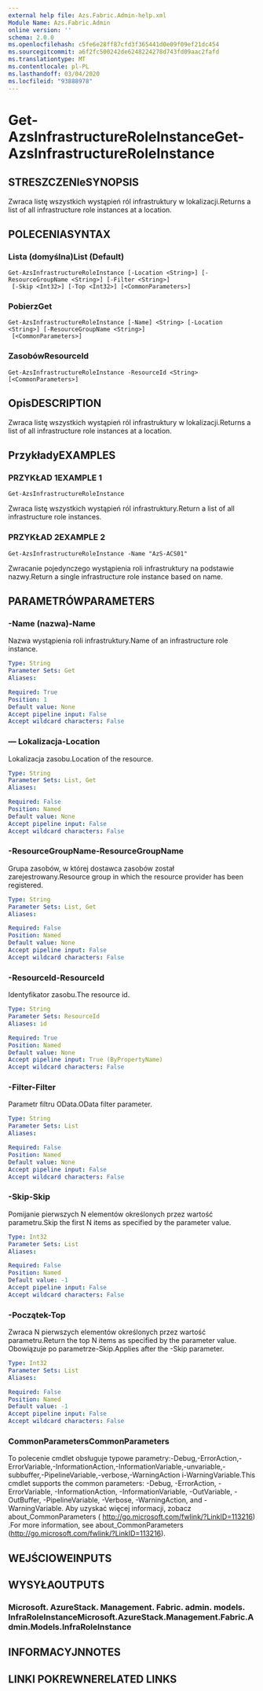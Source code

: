```yaml
---
external help file: Azs.Fabric.Admin-help.xml
Module Name: Azs.Fabric.Admin
online version: ''
schema: 2.0.0
ms.openlocfilehash: c5fe6e28ff87cfd3f365441d0e09f09ef21dc454
ms.sourcegitcommit: a6f2fc500242de6248224278d743fd09aac2fafd
ms.translationtype: MT
ms.contentlocale: pl-PL
ms.lasthandoff: 03/04/2020
ms.locfileid: "93888978"
---
```

# <span data-ttu-id="75347-101">Get-AzsInfrastructureRoleInstance</span><span class="sxs-lookup"><span data-stu-id="75347-101">Get-AzsInfrastructureRoleInstance</span></span>

## <span data-ttu-id="75347-102">STRESZCZENIe</span><span class="sxs-lookup"><span data-stu-id="75347-102">SYNOPSIS</span></span>
<span data-ttu-id="75347-103">Zwraca listę wszystkich wystąpień ról infrastruktury w lokalizacji.</span><span class="sxs-lookup"><span data-stu-id="75347-103">Returns a list of all infrastructure role instances at a location.</span></span>

## <span data-ttu-id="75347-104">POLECENIA</span><span class="sxs-lookup"><span data-stu-id="75347-104">SYNTAX</span></span>

### <span data-ttu-id="75347-105">Lista (domyślna)</span><span class="sxs-lookup"><span data-stu-id="75347-105">List (Default)</span></span>
```
Get-AzsInfrastructureRoleInstance [-Location <String>] [-ResourceGroupName <String>] [-Filter <String>]
 [-Skip <Int32>] [-Top <Int32>] [<CommonParameters>]
```

### <span data-ttu-id="75347-106">Pobierz</span><span class="sxs-lookup"><span data-stu-id="75347-106">Get</span></span>
```
Get-AzsInfrastructureRoleInstance [-Name] <String> [-Location <String>] [-ResourceGroupName <String>]
 [<CommonParameters>]
```

### <span data-ttu-id="75347-107">Zasobów</span><span class="sxs-lookup"><span data-stu-id="75347-107">ResourceId</span></span>
```
Get-AzsInfrastructureRoleInstance -ResourceId <String> [<CommonParameters>]
```

## <span data-ttu-id="75347-108">Opis</span><span class="sxs-lookup"><span data-stu-id="75347-108">DESCRIPTION</span></span>
<span data-ttu-id="75347-109">Zwraca listę wszystkich wystąpień ról infrastruktury w lokalizacji.</span><span class="sxs-lookup"><span data-stu-id="75347-109">Returns a list of all infrastructure role instances at a location.</span></span>

## <span data-ttu-id="75347-110">Przykłady</span><span class="sxs-lookup"><span data-stu-id="75347-110">EXAMPLES</span></span>

### <span data-ttu-id="75347-111">PRZYKŁAD 1</span><span class="sxs-lookup"><span data-stu-id="75347-111">EXAMPLE 1</span></span>
```
Get-AzsInfrastructureRoleInstance
```

<span data-ttu-id="75347-112">Zwraca listę wszystkich wystąpień ról infrastruktury.</span><span class="sxs-lookup"><span data-stu-id="75347-112">Return a list of all infrastructure role instances.</span></span>

### <span data-ttu-id="75347-113">PRZYKŁAD 2</span><span class="sxs-lookup"><span data-stu-id="75347-113">EXAMPLE 2</span></span>
```
Get-AzsInfrastructureRoleInstance -Name "AzS-ACS01"
```

<span data-ttu-id="75347-114">Zwracanie pojedynczego wystąpienia roli infrastruktury na podstawie nazwy.</span><span class="sxs-lookup"><span data-stu-id="75347-114">Return a single infrastructure role instance based on name.</span></span>

## <span data-ttu-id="75347-115">PARAMETRÓW</span><span class="sxs-lookup"><span data-stu-id="75347-115">PARAMETERS</span></span>

### <span data-ttu-id="75347-116">-Name (nazwa)</span><span class="sxs-lookup"><span data-stu-id="75347-116">-Name</span></span>
<span data-ttu-id="75347-117">Nazwa wystąpienia roli infrastruktury.</span><span class="sxs-lookup"><span data-stu-id="75347-117">Name of an infrastructure role instance.</span></span>

```yaml
Type: String
Parameter Sets: Get
Aliases:

Required: True
Position: 1
Default value: None
Accept pipeline input: False
Accept wildcard characters: False
```

### <span data-ttu-id="75347-118">— Lokalizacja</span><span class="sxs-lookup"><span data-stu-id="75347-118">-Location</span></span>
<span data-ttu-id="75347-119">Lokalizacja zasobu.</span><span class="sxs-lookup"><span data-stu-id="75347-119">Location of the resource.</span></span>

```yaml
Type: String
Parameter Sets: List, Get
Aliases:

Required: False
Position: Named
Default value: None
Accept pipeline input: False
Accept wildcard characters: False
```

### <span data-ttu-id="75347-120">-ResourceGroupName</span><span class="sxs-lookup"><span data-stu-id="75347-120">-ResourceGroupName</span></span>
<span data-ttu-id="75347-121">Grupa zasobów, w której dostawca zasobów został zarejestrowany.</span><span class="sxs-lookup"><span data-stu-id="75347-121">Resource group in which the resource provider has been registered.</span></span>

```yaml
Type: String
Parameter Sets: List, Get
Aliases:

Required: False
Position: Named
Default value: None
Accept pipeline input: False
Accept wildcard characters: False
```

### <span data-ttu-id="75347-122">-ResourceId</span><span class="sxs-lookup"><span data-stu-id="75347-122">-ResourceId</span></span>
<span data-ttu-id="75347-123">Identyfikator zasobu.</span><span class="sxs-lookup"><span data-stu-id="75347-123">The resource id.</span></span>

```yaml
Type: String
Parameter Sets: ResourceId
Aliases: id

Required: True
Position: Named
Default value: None
Accept pipeline input: True (ByPropertyName)
Accept wildcard characters: False
```

### <span data-ttu-id="75347-124">-Filter</span><span class="sxs-lookup"><span data-stu-id="75347-124">-Filter</span></span>
<span data-ttu-id="75347-125">Parametr filtru OData.</span><span class="sxs-lookup"><span data-stu-id="75347-125">OData filter parameter.</span></span>

```yaml
Type: String
Parameter Sets: List
Aliases:

Required: False
Position: Named
Default value: None
Accept pipeline input: False
Accept wildcard characters: False
```

### <span data-ttu-id="75347-126">-Skip</span><span class="sxs-lookup"><span data-stu-id="75347-126">-Skip</span></span>
<span data-ttu-id="75347-127">Pomijanie pierwszych N elementów określonych przez wartość parametru.</span><span class="sxs-lookup"><span data-stu-id="75347-127">Skip the first N items as specified by the parameter value.</span></span>

```yaml
Type: Int32
Parameter Sets: List
Aliases:

Required: False
Position: Named
Default value: -1
Accept pipeline input: False
Accept wildcard characters: False
```

### <span data-ttu-id="75347-128">-Początek</span><span class="sxs-lookup"><span data-stu-id="75347-128">-Top</span></span>
<span data-ttu-id="75347-129">Zwraca N pierwszych elementów określonych przez wartość parametru.</span><span class="sxs-lookup"><span data-stu-id="75347-129">Return the top N items as specified by the parameter value.</span></span>
<span data-ttu-id="75347-130">Obowiązuje po parametrze-Skip.</span><span class="sxs-lookup"><span data-stu-id="75347-130">Applies after the -Skip parameter.</span></span>

```yaml
Type: Int32
Parameter Sets: List
Aliases:

Required: False
Position: Named
Default value: -1
Accept pipeline input: False
Accept wildcard characters: False
```

### <span data-ttu-id="75347-131">CommonParameters</span><span class="sxs-lookup"><span data-stu-id="75347-131">CommonParameters</span></span>
<span data-ttu-id="75347-132">To polecenie cmdlet obsługuje typowe parametry:-Debug,-ErrorAction,-ErrorVariable,-InformationAction,-InformationVariable,-unvariable,-subbuffer,-PipelineVariable,-verbose,-WarningAction i-WarningVariable.</span><span class="sxs-lookup"><span data-stu-id="75347-132">This cmdlet supports the common parameters: -Debug, -ErrorAction, -ErrorVariable, -InformationAction, -InformationVariable, -OutVariable, -OutBuffer, -PipelineVariable, -Verbose, -WarningAction, and -WarningVariable.</span></span> <span data-ttu-id="75347-133">Aby uzyskać więcej informacji, zobacz about_CommonParameters ( http://go.microsoft.com/fwlink/?LinkID=113216) .</span><span class="sxs-lookup"><span data-stu-id="75347-133">For more information, see about_CommonParameters (http://go.microsoft.com/fwlink/?LinkID=113216).</span></span>

## <span data-ttu-id="75347-134">WEJŚCIOWE</span><span class="sxs-lookup"><span data-stu-id="75347-134">INPUTS</span></span>

## <span data-ttu-id="75347-135">WYSYŁA</span><span class="sxs-lookup"><span data-stu-id="75347-135">OUTPUTS</span></span>

### <span data-ttu-id="75347-136">Microsoft. AzureStack. Management. Fabric. admin. models. InfraRoleInstance</span><span class="sxs-lookup"><span data-stu-id="75347-136">Microsoft.AzureStack.Management.Fabric.Admin.Models.InfraRoleInstance</span></span>

## <span data-ttu-id="75347-137">INFORMACYJN</span><span class="sxs-lookup"><span data-stu-id="75347-137">NOTES</span></span>

## <span data-ttu-id="75347-138">LINKI POKREWNE</span><span class="sxs-lookup"><span data-stu-id="75347-138">RELATED LINKS</span></span>
